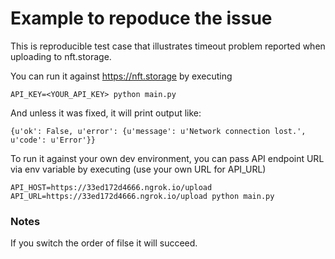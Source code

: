 # Example to repoduce the issue

This is reproducible test case that illustrates timeout problem reported when uploading to nft.storage.

You can run it against https://nft.storage by executing

```
API_KEY=<YOUR_API_KEY> python main.py
```

And unless it was fixed, it will print output like:

```
{u'ok': False, u'error': {u'message': u'Network connection lost.', u'code': u'Error'}}
```

To run it against your own dev environment, you can pass API endpoint URL via env variable by executing (use your own URL for API_URL)

```
API_HOST=https://33ed172d4666.ngrok.io/upload API_URL=https://33ed172d4666.ngrok.io/upload python main.py
```


### Notes

If you switch the order of filse it will succeed.

